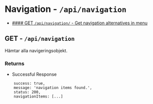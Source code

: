 # Navigation - `/api/navigation` 

* [#### GET    `/api/navigation/`                         - Get navigation alternatives in menu](https://github.com/Jaerker/AirBeanz-API-individual/blob/dev/documentation/navigationDocumentation.md#get---apinavigation)

## GET - `/api/navigation`
Hämtar alla navigeringsobjekt.

### Returns
* Successful Response
```
    success: true,
    message: 'navigation items found.',
    status: 200,
    navigationItems: [...]
```
